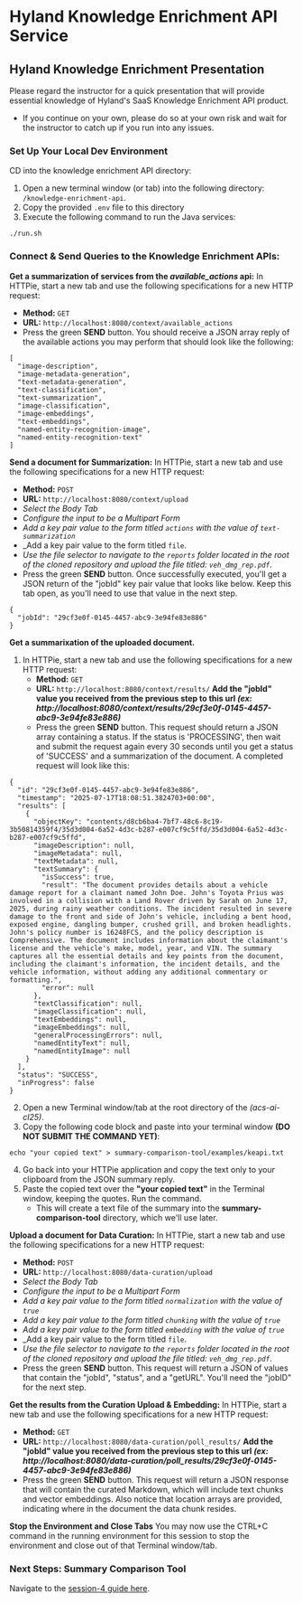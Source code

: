 # Hyland Knowledge Enrichment API Service


## Hyland Knowledge Enrichment Presentation
Please regard the instructor for a quick presentation that will provide essential knowledge of Hyland's SaaS Knowledge Enrichment API product. 
- If you continue on your own, please do so at your own risk and wait for the instructor to catch up if you run into any issues.



### Set Up Your Local Dev Environment
CD into the knowledge enrichment API directory:
1. Open a new terminal window (or tab) into the following directory: ```/knowledge-enrichment-api```.
2. Copy the provided `.env`  file to this directory
3. Execute the following command to run the Java services:
```
./run.sh
```


### Connect & Send Queries to the Knowledge Enrichment APIs:

**Get a summarization of services from the _available_actions_ api:**
In HTTPie, start a new tab and use the following specifications for a new HTTP request:
   - **Method:** ```GET```
   - **URL:** ```http://localhost:8080/context/available_actions```
   - Press the green **SEND** button.
You should receive a JSON array reply of the available actions you may perform that should look like the following:
```
[
  "image-description",
  "image-metadata-generation",
  "text-metadata-generation",
  "text-classification",
  "text-summarization",
  "image-classification",
  "image-embeddings",
  "text-embeddings",
  "named-entity-recognition-image",
  "named-entity-recognition-text"
]
```

**Send a document for Summarization:**
In HTTPie, start a new tab and use the following specifications for a new HTTP request:
   - **Method:** ```POST```
   - **URL:** ```http://localhost:8080/context/upload```
   - _Select the Body Tab_
   - _Configure the input to be a Multipart Form_
   - _Add a key pair value to the form titled ```actions``` with the value of ```text-summarization```_
   - _Add a key pair value to the form titled ```file```.
   - _Use the file selector to navigate to the ```reports``` folder located in the root of the cloned repository and upload the file titled: ```veh_dmg_rep.pdf```_.
   - Press the green **SEND** button.
Once successfully executed, you'll get a JSON return of the "jobId" key pair value that looks like below. Keep this tab open, as you'll need to use that value in the next step.
```
{
  "jobId": "29cf3e0f-0145-4457-abc9-3e94fe83e886"
}
```


**Get a summarixation of the uploaded document.**
1. In HTTPie, start a new tab and use the following specifications for a new HTTP request:
   - **Method:** ```GET```
   - **URL:** ```http://localhost:8080/context/results/``` **Add the "jobId" value you received from the previous step to this url _(ex: http://localhost:8080/context/results/29cf3e0f-0145-4457-abc9-3e94fe83e886)_**
   - Press the green **SEND** button.
This request should return a JSON array containing a status. If the status is 'PROCESSING', then wait and submit the request again every 30 seconds until you get a status of 'SUCCESS' and a summarization of the document.
A completed request will look like this:
```
{
  "id": "29cf3e0f-0145-4457-abc9-3e94fe83e886",
  "timestamp": "2025-07-17T18:08:51.3824703+00:00",
  "results": [
    {
      "objectKey": "contents/d8cb6ba4-7bf7-48c6-8c19-3b50814359f4/35d3d004-6a52-4d3c-b287-e007cf9c5ffd/35d3d004-6a52-4d3c-b287-e007cf9c5ffd",
      "imageDescription": null,
      "imageMetadata": null,
      "textMetadata": null,
      "textSummary": {
        "isSuccess": true,
        "result": "The document provides details about a vehicle damage report for a claimant named John Doe. John's Toyota Prius was involved in a collision with a Land Rover driven by Sarah on June 17, 2025, during rainy weather conditions. The incident resulted in severe damage to the front and side of John's vehicle, including a bent hood, exposed engine, dangling bumper, crushed grill, and broken headlights. John's policy number is 16248FCS, and the policy description is Comprehensive. The document includes information about the claimant's license and the vehicle's make, model, year, and VIN. The summary captures all the essential details and key points from the document, including the claimant's information, the incident details, and the vehicle information, without adding any additional commentary or formatting.",
        "error": null
      },
      "textClassification": null,
      "imageClassification": null,
      "textEmbeddings": null,
      "imageEmbeddings": null,
      "generalProcessingErrors": null,
      "namedEntityText": null,
      "namedEntityImage": null
    }
  ],
  "status": "SUCCESS",
  "inProgress": false
}
```
2. Open a new Terminal window/tab at the root directory of the _(acs-ai-cl25)_.
3. Copy the following code block and paste into your terminal window **(DO NOT SUBMIT THE COMMAND YET)**:
```
echo "your copied text" > summary-comparison-tool/examples/keapi.txt
```
4. Go back into your HTTPie application and copy the text only to your clipboard from the JSON summary reply.  
5. Paste the copied text over the **"your copied text"** in the Terminal window, keeping the quotes. Run the command. 
   - This will create a text file of the summary into the **summary-comparison-tool** directory, which we'll use later.  


**Upload a document for Data Curation:**
In HTTPie, start a new tab and use the following specifications for a new HTTP request:
   - **Method:** ```POST```
   - **URL:** ```http://localhost:8080/data-curation/upload```
   - _Select the Body Tab_
   - _Configure the input to be a Multipart Form_
   - _Add a key pair value to the form titled ```normalization``` with the value of ```true```_
   - _Add a key pair value to the form titled ```chunking``` with the value of ```true```_
   - _Add a key pair value to the form titled ```embedding``` with the value of ```true```_
   - _Add a key pair value to the form titled ```file```.
   - _Use the file selector to navigate to the ```reports``` folder located in the root of the cloned repository and upload the file titled: ```veh_dmg_rep.pdf```_.
   - Press the green **SEND** button.
This request will return a JSON of values that contain the "jobId", "status", and a "getURL". You'll need the "jobID" for the next step.


**Get the results from the Curation Upload & Embedding:**
In HTTPie, start a new tab and use the following specifications for a new HTTP request:
   - **Method:** ```GET```
   - **URL:** ```http://localhost:8080/data-curation/poll_results/``` **Add the "jobId" value you received from the previous step to this url _(ex: http://localhost:8080/data-curation/poll_results/29cf3e0f-0145-4457-abc9-3e94fe83e886)_**
   - Press the green **SEND** button.
This request will return a JSON response that will contain the curated Markdown, which will include text chunks and vector embeddings. Also notice that location arrays are provided, indicating where in the document the data chunk resides.


**Stop the Environment and Close Tabs**
You may now use the CTRL+C command in the running environment for this session to stop the environment and close out of that Terminal window/tab.


### Next Steps: Summary Comparison Tool
Navigate to the [session-4 guide here](./session-4.md).

